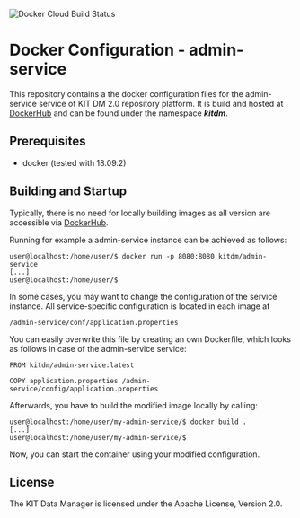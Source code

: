 ![Docker Cloud Build Status](https://img.shields.io/docker/cloud/build/kitdm/admin-service)

# Docker Configuration - admin-service

This repository contains a the docker configuration files for the admin-service service of KIT DM 2.0 repository platform. It is build and hosted at [DockerHub](https://hub.docker.com/) and can be found under the namespace ***kitdm***. 

## Prerequisites

* docker (tested with 18.09.2)

## Building and Startup

Typically, there is no need for locally building images as all version are accessible via [DockerHub](https://hub.docker.com/).

Running for example a admin-service instance can be achieved as follows:

```
user@localhost:/home/user/$ docker run -p 8080:8080 kitdm/admin-service
[...]
user@localhost:/home/user/$
```

In some cases, you may want to change the configuration of the service instance. All service-specific configuration is located in each image at

```/admin-service/conf/application.properties```

You can easily overwrite this file by creating an own Dockerfile, which looks as follows in case of the admin-service service:

```
FROM kitdm/admin-service:latest

COPY application.properties /admin-service/config/application.properties
```

Afterwards, you have to build the modified image locally by calling:

```
user@localhost:/home/user/my-admin-service/$ docker build .
[...]
user@localhost:/home/user/my-admin-service/$
```

Now, you can start the container using your modified configuration.

## License

The KIT Data Manager is licensed under the Apache License, Version 2.0.
